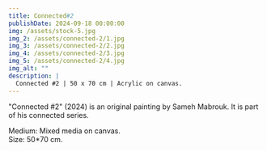 ```yaml
---
title: Connected#2
publishDate: 2024-09-18 00:00:00
img: /assets/stock-5.jpg
img_2: /assets/connected-2/1.jpg
img_3: /assets/connected-2/2.jpg
img_4: /assets/connected-2/3.jpg
img_5: /assets/connected-2/4.jpg
img_alt: ""
description: |
  Connected #2 | 50 x 70 cm | Acrylic on canvas.
---
```


"Connected #2" (2024) is an original painting by Sameh Mabrouk. It is part of his connected series.

Medium: Mixed media on canvas.\
Size: 50*70 cm.

<!-- Original Artwork
Hand-signed by the artist -->